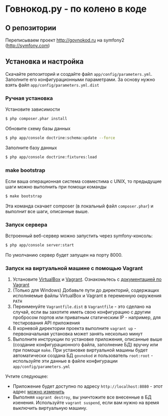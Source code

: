 # Говнокод.ру - по колено в коде

## О репозитории

Переписываем проект http://govnokod.ru на symfony2 (http://symfony.com)

## Установка и настройка

Скачайте репозиторий и создайте файл `app/config/parameters.yml`. Заполните его конфигурационными параметрами. За основу нужно взять файл `app/config/parameters.yml.dist`

### Ручная установка

Установите зависимости

``` bash
$ php composer.phar install
```

Обновите схему базы данных

``` bash
$ php app/console doctrine:schema:update --force
```

Заполните базу данных

``` bash
$ php app/console doctrine:fixtures:load
```

### make bootstrap

Если ваша операционная система совместима с UNIX, то предыдущие шаги можно выполнить при помощи команды

``` bash
$ make bootstrap
```

Эта команда скачает composer (в локальный файл `composer.phar`) и выполнит все шаги, описанные выше.

### Запуск сервера

Встроенный веб-сервер можно запустить через symfony-консоль:

``` bash
$ php app/console server:start
```

По умолчанию сервер будет запущен на порту 8000.

### Запуск на виртуальной машине с помощью Vagrant

1. Установите [VirtualBox](https://www.virtualbox.org/) и [Vagrant](http://www.vagrantup.com/). Ознакомьтесь с [документацией по Vagrant](http://docs.vagrantup.com/v2/)
1. (Только для Windows) Добавьте пути до директорий, содержащих исполняемые файлы VirtualBox и Vagrant в переменную окружения `PATH`
1. Переименуйте `Vagrantfile.dist` в `Vagrantfile` - это сделано на случай, если вы захотите иметь свою конфигурацию с другим пробросом портов или приватным статическим IP - например, для тестирования API приложения
1. В корневой директории проекта выполните `vagrant up` - первоначальная установка может занять несколько минут
1. Выполните инструкции по установке приложения, описанные выше (создание конфигурационного файла, заполнение БД) вручну или при помощи `make`. При установке виртуальной машины будет автоматически создана БД `govnokod` и пользователь `root:root` - используйте эти данные в файле конфигурации `app/config/parameters.yml`

Учтите следующее:

- Приложение будет доступно по адресу `http://localhost:8080` - этот адрес [можно изменить](http://docs.vagrantup.com/v2/networking/private_network.html)
- Выполняя `vagrant destroy`, вы уничтожите все внесенные в БД изенения. Используйте `vagrant suspend`, если вам нужно на время выключить виртуальную машину.
